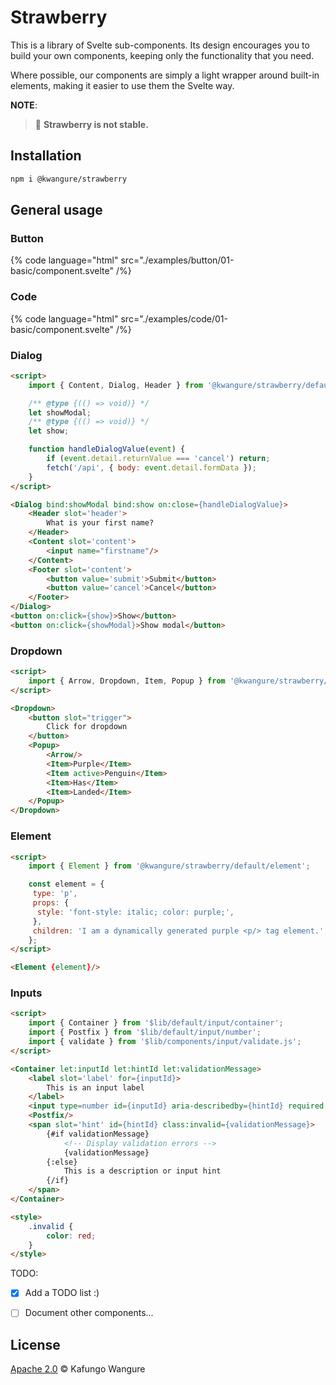 # Strawberry

This is a library of Svelte sub-components. Its design encourages you to build
your own components, keeping only the functionality that you need.

Where possible, our components are simply a light wrapper around built-in
elements, making it easier to use them the Svelte way.

**NOTE**:
> 🍓 **Strawberry is not stable.**

## Installation

```bash
npm i @kwangure/strawberry
```

## General usage

### Button

{% code language="html" src="./examples/button/01-basic/component.svelte" /%}

### Code

{% code language="html" src="./examples/code/01-basic/component.svelte" /%}

### Dialog

```html
<script>
    import { Content, Dialog, Header } from '@kwangure/strawberry/default/dialog';

    /** @type {(() => void)} */
    let showModal;
    /** @type {(() => void)} */
    let show;

    function handleDialogValue(event) {
        if (event.detail.returnValue === 'cancel') return;
        fetch('/api', { body: event.detail.formData });
    }
</script>

<Dialog bind:showModal bind:show on:close={handleDialogValue}>
    <Header slot='header'>
        What is your first name?
    </Header>
    <Content slot='content'>
        <input name="firstname"/>
    </Content>
    <Footer slot='content'>
        <button value='submit'>Submit</button>
        <button value='cancel'>Cancel</button>
    </Footer>
</Dialog>
<button on:click={show}>Show</button>
<button on:click={showModal}>Show modal</button>
```

### Dropdown

```html
<script>
    import { Arrow, Dropdown, Item, Popup } from '@kwangure/strawberry/default/dropdown';
</script>

<Dropdown>
    <button slot="trigger">
        Click for dropdown
    </button>
    <Popup>
        <Arrow/>
        <Item>Purple</Item>
        <Item active>Penguin</Item>
        <Item>Has</Item>
        <Item>Landed</Item>
    </Popup>
</Dropdown>
```

### Element

```html
<script>
    import { Element } from '@kwangure/strawberry/default/element';

    const element = {
     type: 'p',
     props: {
      style: 'font-style: italic; color: purple;',
     },
     children: 'I am a dynamically generated purple <p/> tag element.',
    };
</script>

<Element {element}/>
```

### Inputs

```html
<script>
    import { Container } from '$lib/default/input/container';
    import { Postfix } from '$lib/default/input/number';
    import { validate } from '$lib/components/input/validate.js';
</script>

<Container let:inputId let:hintId let:validationMessage>
    <label slot='label' for={inputId}>
        This is an input label
    </label>
    <input type=number id={inputId} aria-describedby={hintId} required use:validate/>
    <Postfix/>
    <span slot='hint' id={hintId} class:invalid={validationMessage}>
        {#if validationMessage}
            <!-- Display validation errors -->
            {validationMessage}
        {:else}
            This is a description or input hint
        {/if}
    </span>
</Container>

<style>
    .invalid {
        color: red;
    }
</style>
```

TODO:

- [x] Add a TODO list :)
- [ ] Document other components...


## License

[Apache 2.0](./LICENSE) © Kafungo Wangure